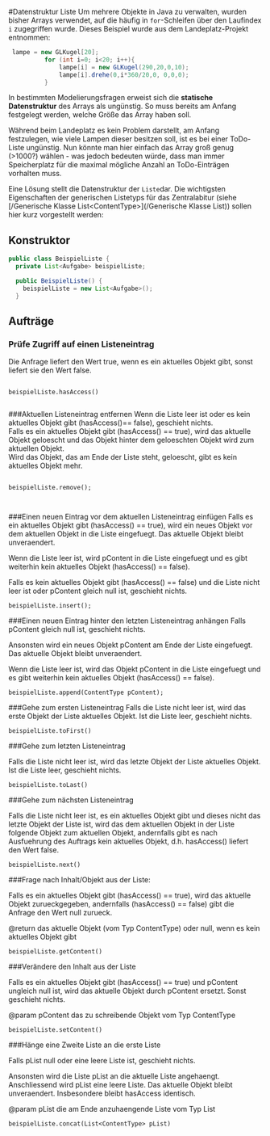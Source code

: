 #Datenstruktur Liste
Um mehrere Objekte in Java zu verwalten, wurden bisher Arrays verwendet, auf die häufig in `for`-Schleifen über den Laufindex `i` zugegriffen wurde. Dieses Beispiel wurde aus dem Landeplatz-Projekt entnommen:

```java
 lampe = new GLKugel[20];
          for (int i=0; i<20; i++){
              lampe[i] = new GLKugel(290,20,0,10);
              lampe[i].drehe(0,i*360/20,0, 0,0,0);
          }
```

In bestimmten Modelierungsfragen erweist sich die **statische Datenstruktur** des Arrays als ungünstig. So muss bereits am Anfang festgelegt werden, welche Größe das Array haben soll.

Während beim Landeplatz es kein Problem darstellt, am Anfang festzulegen, wie viele Lampen dieser besitzen soll, ist es bei einer ToDo-Liste ungünstig. Nun könnte man hier einfach das Array groß genug \(&gt;1000?\) wählen - was jedoch bedeuten würde, dass man immer Speicherplatz für die maximal mögliche Anzahl an ToDo-Einträgen vorhalten muss.

Eine Lösung stellt die Datenstruktur der `Liste`dar. Die wichtigsten Eigenschaften der generischen Listetyps für das Zentralabitur \(siehe [/Generische Klasse List&lt;ContentType&gt;](/Generische Klasse List<ContentType>)\) sollen hier kurz vorgestellt werden:

## Konstruktor

```Java
public class BeispielListe {
  private List<Aufgabe> beispielListe;

  public BeispielListe() {
    beispielListe = new List<Aufgabe>();
  }
```

## Aufträge
### Prüfe Zugriff auf einen Listeneintrag
Die Anfrage liefert den Wert true, wenn es ein aktuelles Objekt gibt, sonst liefert sie den Wert false.


```

beispielListe.hasAccess()


```


###Aktuellen Listeneintrag entfernen
 Wenn die Liste leer ist oder es kein aktuelles Objekt gibt (hasAccess()== false), geschieht nichts.<br />
Falls es ein aktuelles Objekt gibt (hasAccess() == true), wird das aktuelle Objekt geloescht und das Objekt hinter dem geloeschten Objekt wird zum aktuellen Objekt. <br />
Wird das Objekt, das am Ende der Liste steht, geloescht, gibt es kein aktuelles Objekt mehr.


```

beispielListe.remove();

  
```

  
###Einen neuen Eintrag vor dem aktuellen Listeneintrag einfügen
Falls es ein aktuelles Objekt gibt (hasAccess() == true), wird ein neues Objekt vor dem aktuellen Objekt in die Liste eingefuegt. Das aktuelle Objekt bleibt unveraendert.

Wenn die Liste leer ist, wird pContent in die Liste eingefuegt und es gibt weiterhin kein aktuelles Objekt (hasAccess() == false).

Falls es kein aktuelles Objekt gibt (hasAccess() == false) und die Liste nicht leer ist oder pContent gleich null ist, geschieht nichts.



```
beispielListe.insert();
```



###Einen neuen Eintrag hinter den letzten Listeneintrag anhängen
Falls pContent gleich null ist, geschieht nichts. 

Ansonsten wird ein neues Objekt pContent am Ende der Liste eingefuegt. Das aktuelle Objekt bleibt unveraendert.

Wenn die Liste leer ist, wird das Objekt pContent in die Liste eingefuegt und es gibt weiterhin kein aktuelles Objekt (hasAccess() == false).


```
beispielListe.append(ContentType pContent);
```



###Gehe zum ersten Listeneintrag
Falls die Liste nicht leer ist, wird das erste Objekt der Liste aktuelles Objekt. Ist die Liste leer, geschieht nichts.



```
beispielListe.toFirst()
```



###Gehe zum letzten Listeneintrag

Falls die Liste nicht leer ist, wird das letzte Objekt der Liste aktuelles Objekt. Ist die Liste leer, geschieht nichts.


```
beispielListe.toLast()
```



###Gehe zum nächsten Listeneintrag

Falls die Liste nicht leer ist, es ein aktuelles Objekt gibt und dieses nicht das letzte Objekt der Liste ist, wird das dem aktuellen Objekt in der Liste folgende Objekt zum aktuellen Objekt, andernfalls gibt es nach Ausfuehrung des Auftrags kein aktuelles Objekt, d.h. hasAccess() liefert den Wert false.


```
beispielListe.next()
```





###Frage nach Inhalt/Objekt aus der Liste:


Falls es ein aktuelles Objekt gibt (hasAccess() == true), wird das aktuelle Objekt zurueckgegeben, andernfalls (hasAccess() == false) gibt die Anfrage den Wert null zurueck.

@return das aktuelle Objekt (vom Typ ContentType) oder null, wenn es kein aktuelles Objekt gibt

```
beispielListe.getContent()
```



###Verändere den Inhalt aus der Liste

Falls es ein aktuelles Objekt gibt (hasAccess() == true) und pContent ungleich null ist, wird das aktuelle Objekt durch pContent ersetzt. Sonst geschieht nichts.

@param pContent das zu schreibende Objekt vom Typ ContentType


```
beispielListe.setContent()
```



###Hänge eine Zweite Liste an die erste Liste


Falls pList null oder eine leere Liste ist, geschieht nichts.

Ansonsten wird die Liste pList an die aktuelle Liste angehaengt. Anschliessend wird pList eine leere Liste. Das aktuelle Objekt bleibt unveraendert. Insbesondere bleibt hasAccess identisch.
 
@param pList die am Ende anzuhaengende Liste vom Typ List<ContentType>

```
beispielListe.concat(List<ContentType> pList)
```



